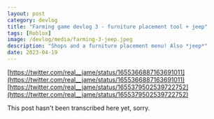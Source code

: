 ```yaml
---
layout: post
category: devlog
title: "Farming game devlog 3 - furniture placement tool + jeep"
tags: [Roblox]
image: /devlog/media/farming-3-jeep.jpeg
description: "Shops and a furniture placement menu! Also *jeep*"
date: 2023-04-19
---
```

[https://twitter.com/real__jame/status/1655366887163691011](https://twitter.com/real__jame/status/1655366887163691011)
[https://twitter.com/real__jame/status/1655379502539722752](https://twitter.com/real__jame/status/1655379502539722752)

This post hasn't been transcribed here yet, sorry.
